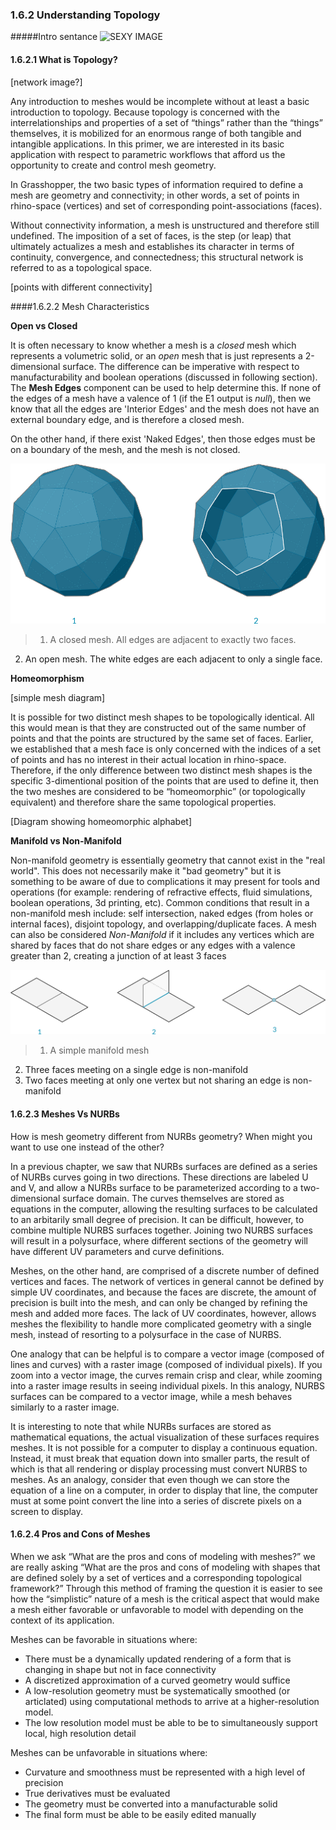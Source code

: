 ### 1.6.2 Understanding Topology


#####Intro sentance
![SEXY IMAGE]()

#### 1.6.2.1 What is Topology?

[network image?]

Any introduction to meshes would be incomplete without at least a basic introduction to topology. Because topology is concerned with the interrelationships and properties of a set of “things” rather than the “things” themselves, it is mobilized for an enormous range of both tangible and intangible applications. In this primer, we are interested in its basic application with respect to parametric workflows that afford us the opportunity to create and control mesh geometry.

In Grasshopper, the two basic types of information required to define a mesh are geometry and connectivity; in other words, a set of points in rhino-space (vertices) and set of corresponding point-associations (faces).

Without connectivity information, a mesh is unstructured and therefore still undefined. The imposition of a set of faces, is the step (or leap) that ultimately actualizes a mesh and establishes its character in terms of continuity, convergence, and connectedness; this structural network is referred to as a topological space.

[points with different connectivity]

 
####1.6.2.2 Mesh Characteristics

**Open vs Closed**

It is often necessary to know whether a mesh is a *closed* mesh which represents a volumetric solid, or an *open* mesh that is just represents a 2-dimensional surface. The difference can be imperative with respect to manufacturability and boolean operations (discussed in following section). The **Mesh Edges** component can be used to help determine this. If none of the edges of a mesh have a valence of 1 (if the E1 output is *null*), then we know that all the edges are 'Interior Edges' and the mesh does not have an external boundary edge, and is therefore a closed mesh.

On the other hand, if there exist 'Naked Edges', then those edges must be on a boundary of the mesh, and the mesh is not closed.

![IMAGE](images/1-6-2/14_open-closed.png)
>1. A closed mesh. All edges are adjacent to exactly two faces.
2. An open mesh. The white edges are each adjacent to only a single face.

**Homeomorphism**

[simple mesh diagram]

It is possible for two distinct mesh shapes to be topologically identical. All this would mean is that they are constructed out of the same number of points and that the points are structured by the same set of faces. Earlier, we established that a mesh face is only concerned with the indices of a set of points and has no interest in their actual location in rhino-space. Therefore, if the only difference between two distinct mesh shapes is the specific 3-dimentional position of the points that are used to define it, then the two meshes are considered to be “homeomorphic” (or topologically equivalent) and therefore share the same topological properties.

[Diagram showing homeomorphic alphabet]


**Manifold vs Non-Manifold**

Non-manifold geometry is essentially geometry that cannot exist in the "real world". This does not necessarily make it "bad geometry" but it is something to be aware of due to complications it may present for tools and operations (for example: rendering of refractive effects, fluid simulations, boolean operations, 3d printing, etc). Common conditions that result in a non-manifold mesh include: self intersection, naked edges (from holes or internal faces), disjoint topology, and overlapping/duplicate faces. A mesh can also be considered *Non-Manifold* if it includes any vertices which are shared by faces that do not share edges or any edges with a valence greater than 2, creating a junction of at least 3 faces

![IMAGE](images/1-6-2/15_non-manifold.png)
>1. A simple manifold mesh
2. Three faces meeting on a single edge is non-manifold
3. Two faces meeting at only one vertex but not sharing an edge is non-manifold

 
#### 1.6.2.3 Meshes Vs NURBs

How is mesh geometry different from NURBs geometry? When might you want to use one instead of the other? 

In a previous chapter, we saw that NURBs surfaces are defined as a series of NURBs curves going in two directions. These directions are labeled U and V, and allow a NURBs surface to be parameterized according to a two-dimensional surface domain. The curves themselves are stored as equations in the computer, allowing the resulting surfaces to be calculated to an arbitarily small degree of precision. It can be difficult, however, to combine multiple NURBS surfaces together. Joining two NURBS surfaces will result in a polysurface, where different sections of the geometry will have different UV parameters and curve definitions.

Meshes, on the other hand, are comprised of a discrete number of defined vertices and faces. The network of vertices in general cannot be defined by simple UV coordinates, and because the faces are discrete, the amount of precision is built into the mesh, and can only be changed by refining the mesh and added more faces. The lack of UV coordinates, however, allows meshes the flexibility to handle more complicated geometry with a single mesh, instead of resorting to a polysurface in the case of NURBS.

One analogy that can be helpful is to compare a vector image (composed of lines and curves) with a raster image (composed of individual pixels). If you zoom into a vector image, the curves remain crisp and clear, while zooming into a raster image results in seeing individual pixels. In this analogy, NURBS surfaces can be compared to a vector image, while a mesh behaves similarly to a raster image.

It is interesting to note that while NURBs surfaces are stored as mathematical equations, the actual visualization of these surfaces requires meshes. It is not possible for a computer to display a continuous equation. Instead, it must break that equation down into smaller parts, the result of which is that all rendering or display processing must convert NURBS to meshes. As an analogy, consider that even though we can store the equation of a line on a computer, in order to display that line, the computer must at some point convert the line into a series of discrete pixels on a screen to display. 

#### 1.6.2.4 Pros and Cons of Meshes

When we ask “What are the pros and cons of modeling with meshes?” we are really asking “What are the pros and cons of modeling with shapes that are defined solely by a set of vertices and a corresponding topological framework?” Through this method of framing the question it is easier to see how the “simplistic” nature of a mesh is the critical aspect that would make a mesh either favorable or unfavorable to model with depending on the context of its application.


Meshes can be favorable in situations where:

- There must be a dynamically updated rendering of a form that is changing in shape but not in face connectivity
- A discretized approximation of a curved geometry would suffice
- A low-resolution geometry must be systematically smoothed (or articlated) using computational methods to arrive at a higher-resolution model.
- The low resolution model must be able to be to simultaneously support local, high resolution detail


Meshes can be unfavorable in situations where:

- Curvature and smoothness must be represented with a high level of precision
- True derivatives must be evaluated
- The geometry must be converted into a manufacturable solid
- The final form must be able to be easily edited manually

 



